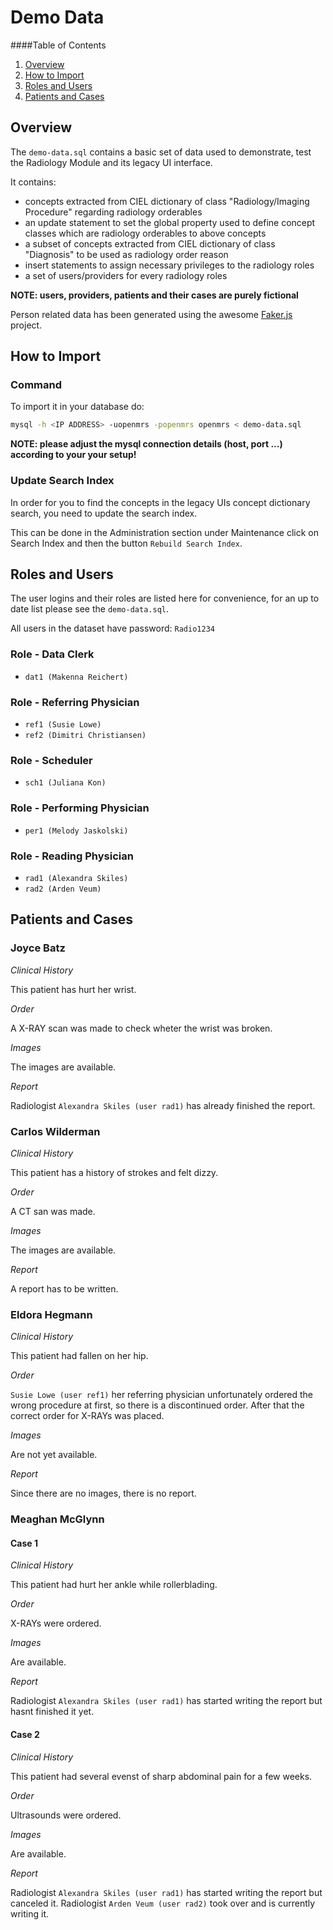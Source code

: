 # Demo Data

####Table of Contents

1. [Overview](#overview)
2. [How to Import](#how-to-import)
3. [Roles and Users](#roles-and-users)
4. [Patients and Cases](#patients-and-cases)

## Overview

The `demo-data.sql` contains a basic set of data used to demonstrate, test the
Radiology Module and its legacy UI interface.

It contains:
* concepts extracted from CIEL dictionary of class "Radiology/Imaging
Procedure" regarding radiology orderables
* an update statement to set the global property used to define concept classes
which are radiology orderables to above concepts
* a subset of concepts extracted from CIEL dictionary of class "Diagnosis" to
be used as radiology order reason
* insert statements to assign necessary privileges to the radiology roles
* a set of users/providers for every radiology roles

**NOTE: users, providers, patients and their cases are purely fictional**

Person related data has been generated using the awesome [Faker.js](https://github.com/marak/Faker.js/) project.

## How to Import

### Command

To import it in your database do:

```bash
mysql -h <IP ADDRESS> -uopenmrs -popenmrs openmrs < demo-data.sql
```

**NOTE: please adjust the mysql connection details (host, port ...) according to
your your setup!**

### Update Search Index

In order for you to find the concepts in the legacy UIs concept dictionary
search, you need to update the search index.

This can be done in the Administration section under Maintenance click on
Search Index and then the button `Rebuild Search Index`.

## Roles and Users

The user logins and their roles are listed here for convenience, for an up to date
list please see the `demo-data.sql`.

All users in the dataset have password: `Radio1234`

### Role - Data Clerk

* `dat1 (Makenna Reichert)`

### Role - Referring Physician

* `ref1 (Susie Lowe)`
* `ref2 (Dimitri Christiansen)`

### Role - Scheduler

* `sch1 (Juliana Kon)`

### Role - Performing Physician

* `per1 (Melody Jaskolski)`

### Role - Reading Physician

* `rad1 (Alexandra Skiles)`
* `rad2 (Arden Veum)`

## Patients and Cases

### Joyce Batz

_Clinical History_

This patient has hurt her wrist.

_Order_

A X-RAY scan was made to check wheter the wrist was broken.

_Images_

The images are available.

_Report_

Radiologist `Alexandra Skiles (user rad1)` has already finished the report.

### Carlos Wilderman

_Clinical History_

This patient has a history of strokes and felt dizzy.

_Order_

A CT san was made.

_Images_

The images are available.

_Report_

A report has to be written.

### Eldora Hegmann

_Clinical History_

This patient had fallen on her hip.

_Order_

`Susie Lowe (user ref1)` her referring physician unfortunately ordered the wrong procedure at first, so
there is a discontinued order. After that the correct order for X-RAYs was
placed.

_Images_

Are not yet available.

_Report_

Since there are no images, there is no report.

### Meaghan McGlynn

#### Case 1

_Clinical History_

This patient had hurt her ankle while rollerblading.

_Order_

X-RAYs were ordered.

_Images_

Are available.

_Report_

Radiologist `Alexandra Skiles (user rad1)` has started writing the report but hasnt
finished it yet.

#### Case 2

_Clinical History_

This patient had several evenst of sharp abdominal pain for a few weeks.

_Order_

Ultrasounds were ordered.

_Images_

Are available.

_Report_

Radiologist `Alexandra Skiles (user rad1)` has started writing the report but canceled it.
Radiologist `Arden Veum (user rad2)` took over and is currently writing it.

